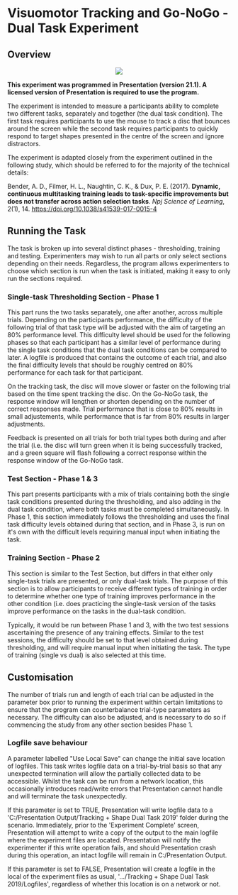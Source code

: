 # Visuomotor Tracking and Go-NoGo - Dual Task Experiment

## Overview

<p align="center"> <img src="https://github.com/mike-ology/Dual-visual-tracking-and-shape-discrimination-task/blob/master/Stimuli/example.gif"> </p>

**This experiment was programmed in Presentation (version 21.1). A licensed version of Presentation is required to use the program.**
 
The experiment is intended to measure a participants ability to complete two different tasks, separately and together (the dual task condition). The first task requires participants to use the mouse to track a disc that bounces around the screen while the second task requires participants to quickly respond to target shapes presented in the centre of the screen and ignore distractors.

The experiment is adapted closely from the experiment outlined in the following study, which should be referred to for the majority of the technical details:

Bender, A. D., Filmer, H. L., Naughtin, C. K., & Dux, P. E. (2017). **Dynamic, continuous multitasking training leads to task-specific improvements but does not transfer across action selection tasks**. *Npj Science of Learning*, 2(1), 14. https://doi.org/10.1038/s41539-017-0015-4

## Running the Task

The task is broken up into several distinct phases - thresholding, training and testing. Experimenters may wish to run all parts or only select sections depending on their needs. Regardless, the program allows experimenters to choose which section is run when the task is initiated, making it easy to only run the sections required.

### Single-task Thresholding Section - Phase 1

This part runs the two tasks separately, one after another, across multiple trials. Depending on the participants performance, the difficulty of the following trial of that task type will be adjusted with the aim of targeting an 80% performance level. This difficulty level should be used for the following phases so that each participant has a similar level of performance during the single task conditions that the dual task conditions can be compared to later. A logfile is produced that contains the outcome of each trial, and also the final difficulty levels that should be roughly centred on 80% performance for each task for that participant.

On the tracking task, the disc will move slower or faster on the following trial based on the time spent tracking the disc. On the Go-NoGo task, the response window will lengthen or shorten depending on the number of correct responses made. Trial performance that is close to 80% results in small adjustements, while performance that is far from 80% results in larger adjustments. 

Feedback is presented on all trials for both trial types both during and after the trial (i.e. the disc will turn green when it is being successfully tracked, and a green square will flash following a correct response within the response window of the Go-NoGo task.

### Test Section - Phase 1 & 3

This part presents participants with a mix of trials containing both the single task conditions presented during the thresholding, and also adding in the dual task condition, where both tasks must be completed simultaneously. In Phase 1, this section immediately follows the thresholding and uses the final task difficulty levels obtained during that section, and in Phase 3, is run on it's own with the difficult levels requiring manual input when initiating the task.

### Training Section - Phase 2

This section is similar to the Test Section, but differs in that either only single-task trials are presented, or only dual-task trials. The purpose of this section is to allow participants to receive different types of training in order to determine whether one type of training improves performance in the other condition (i.e. does practicing the single-task version of the tasks improve performance on the tasks in the dual-task condition.

Typically, it would be run between Phase 1 and 3, with the two test sessions ascertaining the presence of any training effects. Similar to the test sessions, the difficulty should be set to that level obtained during thresholding, and will require manual input when initiating the task. The type of training (single vs dual) is also selected at this time.

## Customisation

The number of trials run and length of each trial can be adjusted in the parameter box prior to running the experiment within certain limitations to ensure that the program can counterbalance trial-type parameters as necessary. The difficulty can also be adjusted, and is necessary to do so if commencing the study from any other section besides Phase 1.

### Logfile save behaviour

A parameter labelled "Use Local Save" can change the initial save location of logfiles. This task writes logfile data on a trial-by-trial basis so that any unexpected termination will allow the partially collected data to be accessible. Whilst the task can be run from a network location, this occasionally introduces read/write errors that Presentation cannot handle and will terminate the task unexpectedly. 

If this parameter is set to TRUE, Presentation will write logfile data to a 'C:/Presentation Output/Tracking + Shape Dual Task 2019' folder during the scenario. Immediately, prior to the 'Experiment Complete' screen, Presentation will attempt to write a copy of the output to the main logfile where the experiment files are located. Presentation will notify the experimenter if this write operation fails, and should Presentation crash during this operation, an intact logfile will remain in C:/Presentation Output. 

If this parameter is set to FALSE, Presentation will create a logfile in the local of the experiment files as usual, '.../Tracking + Shape Dual Task 2019/Logfiles', regardless of whether this location is on a network or not.
